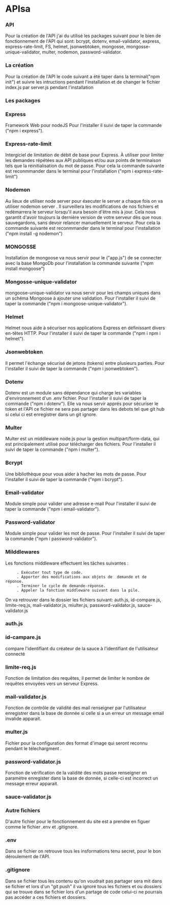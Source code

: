 # APIsa

### API 

Pour la création de l'API j'ai du utilisé les packages suivant pour le bien de fonctionnement de l'API  qui sont:
bcrypt, dotenv, email-validator, express, express-rate-limit, FS, helmet, jsonwebtoken, mongosse, mongosse-unique-validator, multer, nodemon, password-validator.

### La création 

Pour la création de l'API le code suivant a été taper dans la terminal("npm init")  et suivre les intructions pendant l'installation et de changer le fichier index.js par server.js pendant l'installation  

### Les packages 

### Express
Framework Web pour nodeJS 
Pour l'installer il suivi de taper la commande ("npm i express").

### Express-rate-limit
Intergiciel de limitation de débit de base pour Express. À utiliser pour limiter les demandes répétées aux API publiques et/ou aux points de terminaison tels que la réinitialisation du mot de passe.
Pour cela la commande suivante est reconmmander dans le terminal pour l'installation ("npm i express-rate-limit")

### Nodemon 
Au lieux de utiliser node server pour éxecuter le server a chaque fois on va  utiliser nodemon server . Il surveillera les modifications de nos fichiers et redémarrera le serveur lorsqu'il aura besoin d'être mis à jour. Cela nous garantit d'avoir toujours la dernière version de votre serveur dès que nous sauvegardons, sans devoir relancer manuellement le serveur. Pour cela la commande suivante est reconmmander dans le terminal pour l'installation ("npm install -g nodemon")

### MONGOSSE
Installation de mongoose va nous servir pour le ("app.js") de se connecter avec la base MongoDb pour l'installation la commande suivante ("npm install mongoose")

### Mongosse-unique-validator
mongoose-unique-validator va nous servir pour les champs uniques dans un schéma Mongoose à ajouter une validation. 
Pour l'installer il suivi de taper la commande ("npm i mongoose-unique-validator").

### Helmet
Helmet nous aide à sécuriser nos applications Express en définissant divers en-têtes HTTP.
Pour l'installer il suivi de taper la commande ("npm i npm i helmet").

### Jsonwebtoken
Il permet l'échange sécurisé de jetons (tokens) entre plusieurs parties. 
Pour l'installer il suivi de taper la commande ("npm i jsonwebtoken").

### Dotenv
Dotenv est un module sans dépendance qui charge les variables d'environnement d'un .env fichier.
Pour l'installer il suivi de taper la commande ("npm i dotenv").
Elle va nous servir apprés pour sécuriser le token et l'API ce fichier ne sera pas partager dans les debots tel que git hub si celui ci est enregistrer dans un git ignore.

### Multer
Multer est un middleware node.js pour la gestion multipart/form-data, qui est principalement utilisé pour télécharger des fichiers.
Pour l'installer il suivi de taper la commande ("npm i multer").

### Bcrypt
Une bibliothèque pour vous aider à hacher les mots de passe.
Pour l'installer il suivi de taper la commande ("npm i bcrypt").

### Email-validator
Module simple pour valider une adresse e-mail
Pour l'installer il suivi de taper la commande ("npm i email-validator").

### Password-validator
Module simple pour valider les mot de passe.
Pour l'installer il suivi de taper la commande ("npm i password-validator").

### Milddlewares
Les fonctions middleware effectuent les tâches suivantes :

         . Exécuter tout type de code.
         . Apporter des modifications aux objets de  demande et de réponse.
         . Terminer le cycle de demande-réponse.
         . Appeler la fonction middleware suivant dans la pile.

On va retrouver dans le dossier les fichiers suivant: auth.js, id-compare.js, 
limite-req.js, mail-validator.js, 
miulter.js, password-validator.js, sauce-validator.js 

### auth.js


### id-campare.js
compare l'identifiant du créateur de la sauce à l'identifiant de l'utilisateur connecté

### limite-req.js
Fonction de limitation des requêtes, il permet de limiter le nombre de requêtes envoyées vers un serveur Express.
### mail-validator.js
Fonction de contrôle de validité des mail renseigner par l'utilisateur enregistrer dans la base de donnée si celle si a un erreur un message email invalide apparait.

### multer.js
Fichier pour la configuration des format d'image qui seront reconnu pendant le télechargment .

### password-validator.js
Fonction de vérification de la validité des mots passe renseigner en paramètre  enregister dans la base de donnée, si celle-ci est incorrect un message erreur apparait.
 
### sauce-validator.js


### Autre fichiers 
D'autre fichier pour le fonctionnement du site est a prendre en figuer comme le fichier .env et .gitignore.

### .env
Dans se fichier on retrouve tous les insformations tenu secret, pour le bon déroulement de l'API.

### .gitignore
Dans se fichier tous les contenu qu'on voudrait pas partager sera mit dans se fichier et lors d'un "git push" il va ignoré tous les fichiers et ou dossiers qui se trouve dans se fichier lors d'un partage de code celui-ci ne pourrais pas accéder a ces fichiers et dossiers.
